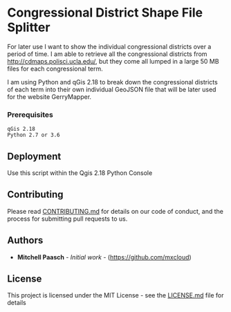 # Congressional District Shape File Splitter

For later use I want to show the individual congressional districts over a period of time. I am able to retrieve all the congressional districts from http://cdmaps.polisci.ucla.edu/, but they come all lumped in a large 50 MB files for each congressional term.

I am using Python and qGis 2.18 to break down the congressional districts of each term into their own individual GeoJSON file that will be later used for the website GerryMapper.

### Prerequisites

```
qGis 2.18
Python 2.7 or 3.6
```

## Deployment

Use this script within the Qgis 2.18 Python Console

## Contributing

Please read [CONTRIBUTING.md](https://gist.github.com/PurpleBooth/b24679402957c63ec426) for details on our code of conduct, and the process for submitting pull requests to us.

## Authors

* **Mitchell Paasch** - *Initial work* - (https://github.com/mxcloud)

## License

This project is licensed under the MIT License - see the [LICENSE.md](LICENSE.md) file for details

